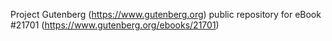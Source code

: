 Project Gutenberg (https://www.gutenberg.org) public repository for eBook #21701 (https://www.gutenberg.org/ebooks/21701)
